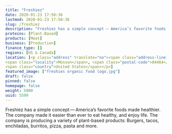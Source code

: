 ```yaml
---
title: "Freshiez"
date: 2020-01-23 17:50:36
lastmod: 2020-01-23 17:50:36
slug: /freshiez
description: "Freshiez has a simple concept — America’s favorite foods made healthier. The company made it easier than ever to eat healthy, and enjoy life. The company is producing a variety of plant-based products: Burgers, tacos, enchiladas, burritos, pizza, pasta and more."
proteins: [Plant-Based]
products: [Meat]
business: [Production]
finance_type: []
regions: [US & Canada]
location: [<p class="address" translate="no"><span class="address-line1">Steward Road</span><br>
<span class="locality">Monson</span>, <span class="postal-code">04464</span><br>
<span class="country">United States</span></p>]
featured_image: ["freshies organic food logo.jpg"]
draft: false
pinned: false
homepage: false
weight: 5000
uuid: 5599
---
```

<p>Freshiez has a simple concept — America’s favorite foods made healthier. The company made it easier than ever to eat healthy, and enjoy life. The company is producing a variety of plant-based products: Burgers, tacos, enchiladas, burritos, pizza, pasta and more.</p>

